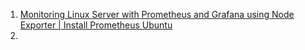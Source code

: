 1. [Monitoring Linux Server with Prometheus and Grafana using Node Exporter | Install Prometheus Ubuntu](https://www.youtube.com/watch?v=DuYnPOq4D6w&ab_channel=DevOpsHint)
2. 